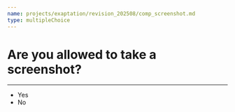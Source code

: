 ```yaml
---
name: projects/exaptation/revision_202508/comp_screenshot.md
type: multipleChoice
---
```


# Are you allowed to take a screenshot?

---

- Yes
- No
